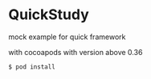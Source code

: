 # QuickStudy
mock example for quick framework

with cocoapods with version above 0.36

```
$ pod install
```
